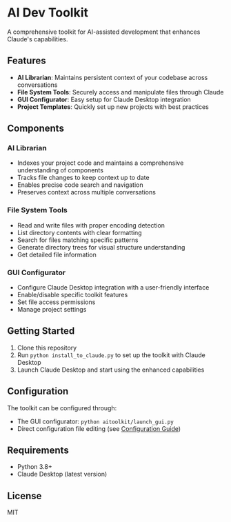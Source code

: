 # AI Dev Toolkit

A comprehensive toolkit for AI-assisted development that enhances Claude's capabilities.

## Features

- **AI Librarian**: Maintains persistent context of your codebase across conversations
- **File System Tools**: Securely access and manipulate files through Claude
- **GUI Configurator**: Easy setup for Claude Desktop integration
- **Project Templates**: Quickly set up new projects with best practices

## Components

### AI Librarian
- Indexes your project code and maintains a comprehensive understanding of components
- Tracks file changes to keep context up to date
- Enables precise code search and navigation
- Preserves context across multiple conversations

### File System Tools
- Read and write files with proper encoding detection
- List directory contents with clear formatting
- Search for files matching specific patterns
- Generate directory trees for visual structure understanding
- Get detailed file information

### GUI Configurator
- Configure Claude Desktop integration with a user-friendly interface
- Enable/disable specific toolkit features
- Set file access permissions
- Manage project settings

## Getting Started

1. Clone this repository
2. Run `python install_to_claude.py` to set up the toolkit with Claude Desktop
3. Launch Claude Desktop and start using the enhanced capabilities

## Configuration

The toolkit can be configured through:
- The GUI configurator: `python aitoolkit/launch_gui.py`
- Direct configuration file editing (see [Configuration Guide](docs/configuration.md))

## Requirements

- Python 3.8+
- Claude Desktop (latest version)

## License

MIT
